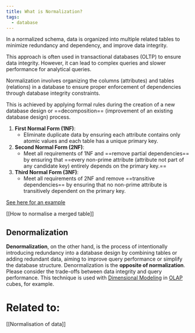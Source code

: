 ```yaml
---
title: What is Normalization?
tags:
  - database
---
```

In a normalized schema, data is organized into multiple related tables to minimize redundancy and dependency, and improve data integrity.

This approach is often used in transactional databases (OLTP) to ensure data integrity. However, it can lead to complex queries and slower performance for analytical queries.

Normalization involves organizing the columns (attributes) and tables (relations) in a database to ensure proper enforcement of dependencies through database integrity constraints. 

This is achieved by applying formal rules during the creation of a new database design or ==decomposition== (improvement of an existing database design) process.

1.  **First Normal Form (1NF)**:
    - Eliminate duplicate data by ensuring each attribute contains only atomic values and each table has a unique primary key.
2.  **Second Normal Form (2NF)**:
    - Meet all requirements of 1NF and ==remove partial dependencies== by ensuring that ==every non-prime attribute (attribute not part of any candidate key) entirely depends on the primary key.==
3.  **Third Normal Form (3NF)**:
    - Meet all requirements of 2NF and remove ==transitive dependencies== by ensuring that no non-prime attribute is transitively dependent on the primary key.

[See here for an example](https://youtu.be/rcrsqyFtJ_4?t=885)

[[How to normalise a merged table]]
## Denormalization

**Denormalization**, on the other hand, is the process of intentionally introducing redundancy into a database design by combining tables or adding redundant data, aiming to improve query performance or simplify the database structure. Denormalization is the **opposite of normalization**. Please consider the trade-offs between data integrity and query performance. This technique is used with [Dimensional Modeling](Dimensional%20Modelling.md) in [OLAP](standardised/OLAP%20(online%20analytical%20processing).md) cubes, for example.

# Related to:

[[Normalisation of data]]
